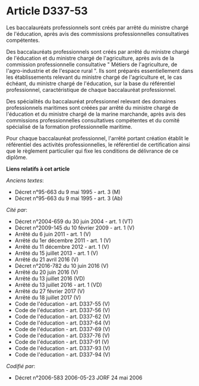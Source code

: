 # Article D337-53

Les baccalauréats professionnels sont créés par arrêté du ministre chargé de l'éducation, après avis des commissions
professionnelles consultatives compétentes.

Des baccalauréats professionnels sont créés par arrêté du ministre chargé de l'éducation et du ministre chargé de
l'agriculture, après avis de la commission professionnelle consultative " Métiers de l'agriculture, de l'agro-industrie et de
l'espace rural ". Ils sont préparés essentiellement dans les établissements relevant du ministre chargé de l'agriculture et,
le cas échéant, du ministre chargé de l'éducation, sur la base du référentiel professionnel, caractéristique de chaque
baccalauréat professionnel.

Des spécialités du baccalauréat professionnel relevant des domaines professionnels maritimes sont créées par arrêté du
ministre chargé de l'éducation et du ministre chargé de la marine marchande, après avis des commissions professionnelles
consultatives compétentes et du comité spécialisé de la formation professionnelle maritime.

Pour chaque baccalauréat professionnel, l'arrêté portant création établit le référentiel des activités professionnelles, le
référentiel de certification ainsi que le règlement particulier qui fixe les conditions de délivrance de ce diplôme.

**Liens relatifs à cet article**

_Anciens textes_:

  - Décret n°95-663 du 9 mai 1995 - art. 3 (M)
  - Décret n°95-663 du 9 mai 1995 - art. 3 (Ab)

_Cité par_:

  - Décret n°2004-659 du 30 juin 2004 - art. 1 (VT)
  - Décret n°2009-145 du 10 février 2009 - art. 1 (V)
  - Arrêté du 6 juin 2011 - art. 1 (V)
  - Arrêté du 1er décembre 2011 - art. 1 (V)
  - Arrêté du 11 décembre 2012 - art. 1 (V)
  - Arrêté du 15 juillet 2013 - art. 1 (V)
  - Arrêté du 21 avril 2016 (V)
  - Décret n°2016-782 du 10 juin 2016 (V)
  - Arrêté du 20 juin 2016 (V)
  - Arrêté du 13 juillet 2016 (VD)
  - Arrêté du 13 juillet 2016 - art. 1 (VD)
  - Arrêté du 27 février 2017 (V)
  - Arrêté du 18 juillet 2017 (V)
  - Code de l'éducation - art. D337-55 (V)
  - Code de l'éducation - art. D337-56 (V)
  - Code de l'éducation - art. D337-62 (V)
  - Code de l'éducation - art. D337-64 (V)
  - Code de l'éducation - art. D337-69 (V)
  - Code de l'éducation - art. D337-76 (V)
  - Code de l'éducation - art. D337-91 (V)
  - Code de l'éducation - art. D337-93 (V)
  - Code de l'éducation - art. D337-94 (V)

_Codifié par_:

  - Décret n°2006-583 2006-05-23 JORF 24 mai 2006
